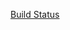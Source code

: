 [Build Status](https://circleci.com/gh/Furizaa/Qualify/tree/develop.svg?style=shield&circle-token=98efa8ccd26d9a88de96713505d20567b45555c3)